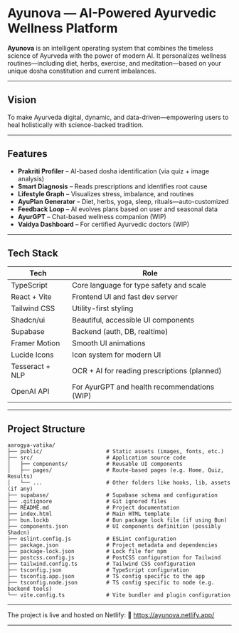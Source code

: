# Ayunova — AI-Powered Ayurvedic Wellness Platform

**Ayunova** is an intelligent operating system that combines the timeless science of Ayurveda with the power of modern AI. It personalizes wellness routines—including diet, herbs, exercise, and meditation—based on your unique dosha constitution and current imbalances.

---

## Vision

To make Ayurveda digital, dynamic, and data-driven—empowering users to heal holistically with science-backed tradition.

---

## Features

- **Prakriti Profiler** – AI-based dosha identification (via quiz + image analysis)
- **Smart Diagnosis** – Reads prescriptions and identifies root cause
- **Lifestyle Graph** – Visualizes stress, imbalance, and routines
- **AyuPlan Generator** – Diet, herbs, yoga, sleep, rituals—auto-customized
- **Feedback Loop** – AI evolves plans based on user and seasonal data
- **AyurGPT** – Chat-based wellness companion (WIP)
- **Vaidya Dashboard** – For certified Ayurvedic doctors (WIP)

---

## Tech Stack

| Tech            | Role                                                 |
|-----------------|------------------------------------------------------|
| TypeScript      | Core language for type safety and scale              |
| React + Vite    | Frontend UI and fast dev server                      |
| Tailwind CSS    | Utility-first styling                                |
| Shadcn/ui       | Beautiful, accessible UI components                  |
| Supabase        | Backend (auth, DB, realtime)                         |
| Framer Motion   | Smooth UI animations                                 |
| Lucide Icons    | Icon system for modern UI                            |
| Tesseract + NLP | OCR + AI for reading prescriptions (planned)        |
| OpenAI API      | For AyurGPT and health recommendations (WIP)         |

---

## Project Structure
```
aarogya-vatika/
├── public/                    # Static assets (images, fonts, etc.)
├── src/                       # Application source code
│   ├── components/            # Reusable UI components
│   ├── pages/                 # Route-based pages (e.g. Home, Quiz, Results)
│   └── ...                    # Other folders like hooks, lib, assets (if any)
├── supabase/                  # Supabase schema and configuration
├── .gitignore                 # Git ignored files
├── README.md                  # Project documentation
├── index.html                 # Main HTML template
├── bun.lockb                  # Bun package lock file (if using Bun)
├── components.json            # UI components definition (possibly Shadcn)
├── eslint.config.js           # ESLint configuration
├── package.json               # Project metadata and dependencies
├── package-lock.json          # Lock file for npm
├── postcss.config.js          # PostCSS configuration for Tailwind
├── tailwind.config.ts         # Tailwind CSS configuration
├── tsconfig.json              # TypeScript configuration
├── tsconfig.app.json          # TS config specific to the app
├── tsconfig.node.json         # TS config specific to node (e.g. backend tools)
└── vite.config.ts             # Vite bundler and plugin configuration
```
---

The project is live and hosted on Netlify: 🔗 https://ayunova.netlify.app/

---
